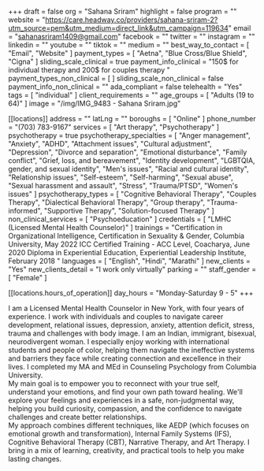+++
draft = false
org = "Sahana Sriram"
highlight = false
program = ""
website = "https://care.headway.co/providers/sahana-sriram-2?utm_source=pem&utm_medium=direct_link&utm_campaign=119634"
email = "sahanasriram1409@gmail.com"
facebook = ""
twitter = ""
instagram = ""
linkedin = ""
youtube = ""
tiktok = ""
medium = ""
best_way_to_contact = [ "Email", "Website" ]
payment_types = [ "Aetna", "Blue Cross/Blue Shield", "Cigna" ]
sliding_scale_clinical = true
payment_info_clinical = "150$ for individual therapy and 200$ for couples therapy "
payment_types_non_clinical = [ ]
sliding_scale_non_clinical = false
payment_info_non_clinical = ""
ada_compliant = false
telehealth = "Yes"
tags = [ "individual" ]
client_requirements = ""
age_groups = [ "Adults (19 to 64)" ]
image = "/img/IMG_9483 - Sahana Sriram.jpg"

[[locations]]
address = ""
latLng = ""
boroughs = [ "Online" ]
phone_number = "(703) 783-9167"
services = [ "Art therapy", "Psychotherapy" ]
psychotherapy = true
psychotherapy_specialties = [
  "Anger management",
  "Anxiety",
  "ADHD",
  "Attachment issues",
  "Cultural adjustment",
  "Depression",
  "Divorce and separation",
  "Emotional disturbance",
  "Family conflict",
  "Grief, loss, and bereavement",
  "Identity development",
  "LGBTQIA, gender, and sexual identity",
  "Men's issues",
  "Racial and cultural identity",
  "Relationship issues",
  "Self-esteem",
  "Self-harming",
  "Sexual abuse",
  "Sexual harassment and assault",
  "Stress",
  "Trauma/PTSD",
  "Women's issues"
]
psychotherapy_types = [
  "Cognitive Behavioral Therapy",
  "Couples Therapy",
  "Dialectical Behavioral Therapy",
  "Group therapy",
  "Trauma-informed",
  "Supportive Therapy",
  "Solution-focused Therapy"
]
non_clinical_services = [ "Psychoeducation" ]
credentials = [ "LMHC (Licensed Mental Health Counselor)" ]
trainings = "Certification in Organizational Intelligence, Certification in Sexuality & Gender,  Columbia University, May 2022 ICC Certified Training - ACC Level, Coacharya, June 2020 Diploma in Experiential Education, Experiential Leadership Institute, February 2018    "
languages = [ "English", "Hindi", "Marathi" ]
new_clients = "Yes"
new_clients_detail = "I work only virtually"
parking = ""
staff_gender = [ "Female" ]

  [[locations.hours_of_operation]]
  day_hours = "Monday-Saturday 9 - 5"
+++

I am a Licensed Mental Health Counselor in New York, with four years of experience. I work with individuals and couples to navigate career development, relational issues, depression, anxiety, attention deficit, stress, trauma and challenges with body image. I am an Indian, immigrant, bisexual, neurodivergent woman. I especially enjoy working with international students and people of color, helping them navigate the ineffective systems and barriers they face while creating connection and excellence in their lives. I completed my MA and MEd in Counseling Psychology from Columbia University. <br>
My main goal is to empower you to reconnect with your true self, understand your emotions, and find your own path toward healing. We'll explore your feelings and experiences in a safe, non-judgmental way, helping you build curiosity, compassion, and the confidence to navigate challenges and create better relationships. <br>
My approach combines different techniques, like AEDP (which focuses on emotional growth and transformation), Internal Family Systems (IFS), Cognitive Behavioral Therapy (CBT), Narrative Therapy, and Art Therapy. I bring in a mix of learning, creativity, and practical tools to help you make lasting changes. <br>
